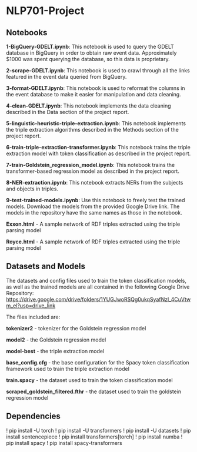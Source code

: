 # NLP701-Project

## Notebooks 
**1-BigQuery-GDELT.ipynb**: This notebook is used to query the GDELT database in BigQuery in order to obtain raw event data. Approximately $1000 was spent querying the database, so this data is proprietary.

**2-scrape-GDELT.ipynb**: This notebook is used to crawl through all the links featured in the event data queried from BigQuery.

**3-format-GDELT.ipynb**: This notebook is used to reformat the columns in the event database to make it easier for manipulation and data cleaning.

**4-clean-GDELT.ipynb**: This notebook implements the data cleaning described in the Data section of the project report.

**5-linguistic-heuristic-triple-extraction.ipynb**: This notebook implements the triple extraction algorithms described in the Methods section of the project report.

**6-train-triple-extraction-transformer.ipynb**: This notebook trains the triple extraction model with token classification as described in the project report.

**7-train-Goldstein_regression_model.ipynb**: This notebook trains the transformer-based regression model as described in the project report.

**8-NER-extraction.ipynb**: This notebook extracts NERs from the subjects and objects in triples.

**9-test-trained-models.ipynb**: Use this notebook to freely test the trained models. Download the models from the provided Google Drive link. The models in the repository have the same names as those in the notebook.

**Exxon.html** - A sample network of RDF triples extracted using the triple parsing model

**Royce.html** - A sample network of RDF triples extracted using the triple parsing model

## Datasets and Models
The datasets and config files used to train the token classification models, as well as the trained models are all contained in the following Google Drive Repository: https://drive.google.com/drive/folders/1YUGJwoRSQg0ukqSyafNzl_4CuVtwm_el?usp=drive_link

The files included are: 

**tokenizer2** - tokenizer for the Goldstein regression model

**model2** - the Goldstein regression model

**model-best** - the triple extraction model

**base_config.cfg** - the base configuration for the Spacy token classification framework used to train the triple extraction model

**train.spacy** - the dataset used to train the token classification model

**scraped_goldstein_filtered.fthr** - the dataset used to train the goldstein regression model

## Dependencies

! pip install -U torch
! pip install -U transformers
! pip install -U datasets
! pip install sentencepiece
! pip install transformers[torch]
! pip install numba
! pip install spacy
! pip install spacy-transformers
